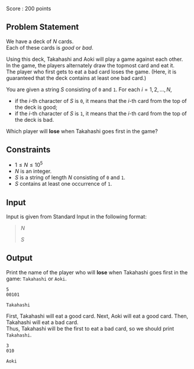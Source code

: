 Score : $200$ points

## Problem Statement

We have a deck of $N$ cards.<br>
Each of these cards is *good* or *bad*.

Using this deck, Takahashi and Aoki will play a game against each other.<br>
In the game, the players alternately draw the topmost card and eat it.<br>
The player who first gets to eat a bad card loses the game. (Here, it is guaranteed that the deck contains at least one bad card.)

You are given a string $S$ consisting of `0` and `1`. For each $i = 1, 2, \ldots, N$,

- if the $i$-th character of $S$ is `0`, it means that the $i$-th card from the top of the deck is good;
- if the $i$-th character of $S$ is `1`, it means that the $i$-th card from the top of the deck is bad.

Which player will **lose** when Takahashi goes first in the game?

## Constraints

- $1 \leq N \leq 10^5$
- $N$ is an integer.
- $S$ is a string of length $N$ consisting of `0` and `1`.
- $S$ contains at least one occurrence of `1`.

## Input

Input is given from Standard Input in the following format:

> $N$
> 
> $S$

## Output

Print the name of the player who will **lose** when Takahashi goes first in the game: `Takahashi` or `Aoki`.

```input1
5
00101
```

```output1
Takahashi
```

First, Takahashi will eat a good card. Next, Aoki will eat a good card. Then, Takahashi will eat a bad card.<br>
Thus, Takahashi will be the first to eat a bad card, so we should print `Takahashi`.

```input2
3
010
```

```output2
Aoki
```